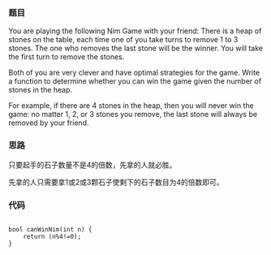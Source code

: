 ### 题目



You are playing the following Nim Game with your friend: There is a heap of stones on the table, each time one of you take turns to remove 1 to 3 stones. The one who removes the last stone will be the winner. You will take the first turn to remove the stones.  

Both of you are very clever and have optimal strategies for the game. Write a function to determine whether you can win the game given the number of stones in the heap.  

For example, if there are 4 stones in the heap, then you will never win the game: no matter 1, 2, or 3 stones you remove, the last stone will always be removed by your friend.  



### 思路



只要起手的石子数量不是4的倍数，先拿的人就必胜。 

先拿的人只需要拿1或2或3颗石子使剩下的石子数目为4的倍数即可。



### 代码



```

bool canWinNim(int n) {
    return (n%4!=0);
}

```
